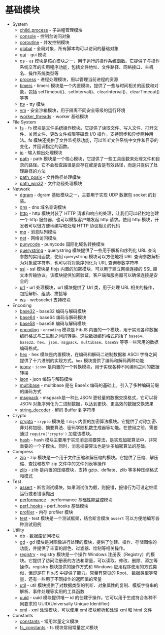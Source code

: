 # 基础模块
* System
  - [child_process](ifs/child_process.md) - 子进程管理模块
  - [console](ifs/console.md) - 控制台访问对象
  - [coroutine](ifs/coroutine.md) - 并发控制模块
  - [global](ifs/global.md) - 全局对象，所有脚本均可以访问的基础对象
  - [gui](ifs/gui.md) - gui 模块
  - [os](ifs/os.md) - `os` 模块是核心模块之一，用于运行的操作系统函数。它提供了与操作系统交互的实用程序功能，包括文件地址、文件路径、网络接口、主机名、操作系统类型等
  - [process](ifs/process.md) - 进程处理模块，用以管理当前进程的资源
  - [timers](ifs/timers.md) - timers 模块是一个内置模块，提供了一些与时间相关的函数和对象，包括 setTimeout()、setInterval()、clearInterval()、clearTimeout() 等等
  - [tty](ifs/tty.md) - tty 模块
  - [vm](ifs/vm.md) - 安全沙箱模块，用于隔离不同安全等级的运行环境
  - [worker_threads](ifs/worker_threads.md) - worker 基础模块
* File System
  - [fs](ifs/fs.md) - fs 模块是文件系统操作模块。它提供了读取文件、写入文件、打开文件、关闭文件、更改文件权限等磁盘 I/O 操作，支持同步和异步两种用法。fs 模块还提供了文件监视器功能，可以监听文件系统中文件和目录的变化，并回调指定的函数。
  - [io](ifs/io.md) - 输入输出处理模块
  - [path](ifs/path.md) - path 模块是一个核心模块，它提供了一些工具函数来处理文件和目录的路径。它不会检查路径是否存在或是否是有效路径，而是只提供了处理路径的方法
  - [path_posix](ifs/path_posix.md) - 文件路径处理模块
  - [path_win32](ifs/path_win32.md) - 文件路径处理模块
* Network
  - [dgram](ifs/dgram.md) - dgram 基础模块之一，主要用于实现 UDP 数据包 socket 的封装。
  - [dns](ifs/dns.md) - dns 域名查询模块
  - [http](ifs/http.md) - http 模块封装了 HTTP 请求和响应的处理，让我们可以轻松地创建一个 http 服务器，也可以模拟客户端发起 http 请求。使用 http 模块，开发者可以很方便地编写和处理 HTTP 协议相关的代码
  - [mq](ifs/mq.md) - 消息队列模块
  - [net](ifs/net.md) - 网络访问模块
  - [punycode](ifs/punycode.md) - punycode 国际化域名转换模块
  - [querystring](ifs/querystring.md) - querystring 模块提供了一些用于解析和序列化 URL 查询参数的实用函数，使用 querystring 模块可以方便地将 URL 查询参数解析为对象或字符串，也可以将对象序列化为 URL 查询参数字符串
  - [ssl](ifs/ssl.md) - ssl 模块是 fibjs 内置的加密模块，可以用于建立网络连接的 SSL 超文本传输协议。该模块提供加密验证，客户端和服务器可以确保连接是安全的
  - [url](ifs/url.md) - url 处理模块，url 模块提供了 Url 类，用于处理 URL 相关的操作，包括解析、组装、拼接等
  - [ws](ifs/ws.md) - websocket 支持模块
* Encoding
  - [base32](ifs/base32.md) - base32 编码与解码模块
  - [base64](ifs/base64.md) - base64 编码与解码模块
  - [base58](ifs/base58.md) - base58 编码与解码模块
  - [encoding](ifs/encoding.md) - `encoding` 模块是 FibJS 内置的一个模块，用于实现各种数据编码格式与二进制之间的转换。这些数据编码格式包括了 `base64`、`base32`、`hex`、`json`、`msgpack`、`multibase`、`base58` 等等一些常用的数据编码格式。
  - [hex](ifs/hex.md) - hex 模块是内置模块，在编码和解码二进制数据和 ASCII 字符之间提供了十六进制的实现方式。`hex` 模块提供了编码和解码两种功能
  - [iconv](ifs/iconv.md) - `iconv` 是内置的一个转换模块，用于实现各种不同编码之间的数据转换
  - [json](ifs/json.md) - json 编码与解码模块
  - [multibase](ifs/multibase.md) - multibase 是在 Base1x 编码的基础上，引入了多种编码前缀的编码方式
  - [msgpack](ifs/msgpack.md) - msgpack是一种比 JSON 更轻量的数据交换格式，它可以将 JSON 对象序列化为二进制数据，以达到更快、更高效的数据交换效果
  - [string_decoder](ifs/string_decoder.md) - 解码 Buffer 到字符串
* Crypto
  - [crypto](ifs/crypto.md) - `crypto` 模块是 `fibjs` 内置的加密算法模块。它提供了对称加密、非对称加密、摘要算法、密码学随机数生成器等功能。在使用之前，需要通过 `require('crypto')` 加载该模块。
  - [hash](ifs/hash.md) - hash 模块主要用于实现消息摘要算法，是实现加密算法中，非常重要的一个子模块。同时，消息摘要算法也是许多加密算法的基础。
* Compress
  - [zip](ifs/zip.md) - zip 模块是一个用于文件压缩和解压缩的模块。它提供了压缩、解压缩、查找和枚举 zip 文件中的文件列表等操作
  - [zlib](ifs/zlib.md) - zlib 是内置的压缩模块，支持 gzip、deflate、zlib 等多种压缩格式和模式
* Test
  - [assert](ifs/assert.md) - 断言测试模块，如果测试值为假，则报错，报错行为可设定继续运行或者错误抛出
  - [performance](ifs/performance.md) - performance 基础性能监控模块
  - [perf_hooks](ifs/perf_hooks.md) - perf_hooks 基础模块
  - [profiler](ifs/profiler.md) - 内存 profiler 模块
  - [test](ifs/test.md) - test 模块是一个测试框架，结合断言模块 `assert` 可以方便地编写各种测试用例
* Utility
  - [db](ifs/db.md) - 数据库访问模块
  - [gd](ifs/gd.md) - gd 模块是对图像进行处理的模块，提供了创建、操作、存储图像的功能，并提供了丰富的颜色、过滤器、绘制等相关操作。
  - [registry](ifs/registry.md) - registry 模块是一个操作 Windows 注册表（Registry）的模块。它提供了访问注册表的方法和常量，可以读取、修改、删除、添加等操作。registry 模块提供的操作方式和 Windows 应用程序使用的方式类似，但却是在 FibJS 中提供了能力。常量有常见的 Root、 数据类型等常量，还有一些用于不同操作的返回值的常量
  - [util](ifs/util.md) - util 模块提供了对数据类型的判断、对象属性的复制、模版字符串的解析、事件处理等实用的工具函数
  - [uuid](ifs/uuid.md) - uuid 模块提供唯一 id 的创建于操作。它可以用于生成符合各种不同要求的 UUID(Universally Unique Identifier)
  - [xml](ifs/xml.md) - xml 处理模块，可以使用 xml 模块解析和处理 xml 和 html 文件
* Constants
  - [constants](ifs/constants.md) - 常用常量定义模块
  - [fs_constants](ifs/fs_constants.md) - fs 模块常用常量定义模块
